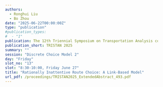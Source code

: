 ```yaml
---
authors:
  - Ronghui Liu
  - Bo Zhou
date: "2025-06-22T00:00:00Z"
type: "publication"
#publication_types:
#  - "1"
publication: The 12th Triennial Symposium on Transportation Analysis conference
publication_short: TRISTAN 2025
summary: ""
session: "Discrete Choice Model 2"
day: "Friday"
slot_no: "13"
slot: "8:30-10:00, Friday June 27"
title: "Rationally Inattentive Route Choice: A Link-Based Model"
url_pdf: /proceedings/TRISTAN2025_ExtendedAbstract_493.pdf
---
```

